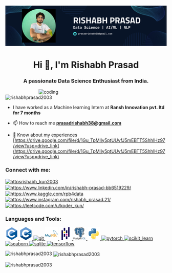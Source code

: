 ![logo](https://github.com/rishabhprasad2003/rishabhprasad2003/blob/main/Untitled%20design.png)

<h1 align="center">Hi 👋, I'm Rishabh Prasad</h1>
<h3 align="center">A passionate Data Science Enthusiast from India.</h3>

<img align="right" alt="coding" width="400" src="https://user-images.githubusercontent.com/55389276/140866485-8fb1c876-9a8f-4d6a-98dc-08c4981eaf70.gif">

<p align="left"> <img src="https://komarev.com/ghpvc/?username=rishabhprasad2003&label=Profile%20views&color=0e75b6&style=flat" alt="rishabhprasad2003" /> </p>

- I have worked as a Machine learning Intern at **Ransh Innovation pvt. ltd for 7 months**

- 📫 How to reach me **prasadrishabh38@gmail.com**

- 📄 Know about my experiences [https://drive.google.com/file/d/1Gu_TpMlIy5ptUUvfJ5mEBTT5ShhlHz97/view?usp=drive_link](https://drive.google.com/file/d/1Gu_TpMlIy5ptUUvfJ5mEBTT5ShhlHz97/view?usp=drive_link)

<h3 align="left">Connect with me:</h3>
<p align="left">
<a href="https://twitter.com/httpsrishabh_kun2003" target="blank"><img align="center" src="https://raw.githubusercontent.com/rahuldkjain/github-profile-readme-generator/master/src/images/icons/Social/twitter.svg" alt="httpsrishabh_kun2003" height="30" width="40" /></a>
<a href="https://linkedin.com/in/https://www.linkedin.com/in/rishabh-prasad-bb6519229/" target="blank"><img align="center" src="https://raw.githubusercontent.com/rahuldkjain/github-profile-readme-generator/master/src/images/icons/Social/linked-in-alt.svg" alt="https://www.linkedin.com/in/rishabh-prasad-bb6519229/" height="30" width="40" /></a>
<a href="https://kaggle.com/https://www.kaggle.com/rpb4data" target="blank"><img align="center" src="https://raw.githubusercontent.com/rahuldkjain/github-profile-readme-generator/master/src/images/icons/Social/kaggle.svg" alt="https://www.kaggle.com/rpb4data" height="30" width="40" /></a>
<a href="https://instagram.com/https://www.instagram.com/rishabh_prasad.21/" target="blank"><img align="center" src="https://raw.githubusercontent.com/rahuldkjain/github-profile-readme-generator/master/src/images/icons/Social/instagram.svg" alt="https://www.instagram.com/rishabh_prasad.21/" height="30" width="40" /></a>
<a href="https://www.leetcode.com/https://leetcode.com/u/koder_kun/" target="blank"><img align="center" src="https://raw.githubusercontent.com/rahuldkjain/github-profile-readme-generator/master/src/images/icons/Social/leet-code.svg" alt="https://leetcode.com/u/koder_kun/" height="30" width="40" /></a>
</p>

<h3 align="left">Languages and Tools:</h3>
<p align="left"> <a href="https://www.cprogramming.com/" target="_blank" rel="noreferrer"> <img src="https://raw.githubusercontent.com/devicons/devicon/master/icons/c/c-original.svg" alt="c" width="40" height="40"/> </a> <a href="https://www.w3schools.com/cpp/" target="_blank" rel="noreferrer"> <img src="https://raw.githubusercontent.com/devicons/devicon/master/icons/cplusplus/cplusplus-original.svg" alt="cplusplus" width="40" height="40"/> </a> <a href="https://git-scm.com/" target="_blank" rel="noreferrer"> <img src="https://www.vectorlogo.zone/logos/git-scm/git-scm-icon.svg" alt="git" width="40" height="40"/> </a> <a href="https://www.mysql.com/" target="_blank" rel="noreferrer"> <img src="https://raw.githubusercontent.com/devicons/devicon/master/icons/mysql/mysql-original-wordmark.svg" alt="mysql" width="40" height="40"/> </a> <a href="https://pandas.pydata.org/" target="_blank" rel="noreferrer"> <img src="https://raw.githubusercontent.com/devicons/devicon/2ae2a900d2f041da66e950e4d48052658d850630/icons/pandas/pandas-original.svg" alt="pandas" width="40" height="40"/> </a> <a href="https://www.postgresql.org" target="_blank" rel="noreferrer"> <img src="https://raw.githubusercontent.com/devicons/devicon/master/icons/postgresql/postgresql-original-wordmark.svg" alt="postgresql" width="40" height="40"/> </a> <a href="https://www.python.org" target="_blank" rel="noreferrer"> <img src="https://raw.githubusercontent.com/devicons/devicon/master/icons/python/python-original.svg" alt="python" width="40" height="40"/> </a> <a href="https://pytorch.org/" target="_blank" rel="noreferrer"> <img src="https://www.vectorlogo.zone/logos/pytorch/pytorch-icon.svg" alt="pytorch" width="40" height="40"/> </a> <a href="https://scikit-learn.org/" target="_blank" rel="noreferrer"> <img src="https://upload.wikimedia.org/wikipedia/commons/0/05/Scikit_learn_logo_small.svg" alt="scikit_learn" width="40" height="40"/> </a> <a href="https://seaborn.pydata.org/" target="_blank" rel="noreferrer"> <img src="https://seaborn.pydata.org/_images/logo-mark-lightbg.svg" alt="seaborn" width="40" height="40"/> </a> <a href="https://www.sqlite.org/" target="_blank" rel="noreferrer"> <img src="https://www.vectorlogo.zone/logos/sqlite/sqlite-icon.svg" alt="sqlite" width="40" height="40"/> </a> <a href="https://www.tensorflow.org" target="_blank" rel="noreferrer"> <img src="https://www.vectorlogo.zone/logos/tensorflow/tensorflow-icon.svg" alt="tensorflow" width="40" height="40"/> </a> </p>

<p><img align="left" src="https://github-readme-stats.vercel.app/api/top-langs?username=rishabhprasad2003&show_icons=true&locale=en&layout=compact" alt="rishabhprasad2003" /></p>

<p>&nbsp;<img align="center" src="https://github-readme-stats.vercel.app/api?username=rishabhprasad2003&show_icons=true&locale=en" alt="rishabhprasad2003" /></p>

<p><img align="center" src="https://github-readme-streak-stats.herokuapp.com/?user=rishabhprasad2003&" alt="rishabhprasad2003" /></p>
